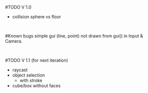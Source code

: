 #TODO V 1.0
- collision sphere vs floor

<br>

#Known bugs
simple gui (line, point) not drawn from gui() in Input & Camera.

<br>

#TODO V 1.1 (for next iteration)
- raycast
- object selection
	- with stroke
- cube/box without faces